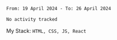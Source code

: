 <!--START_SECTION:waka-->

```txt
From: 19 April 2024 - To: 26 April 2024

No activity tracked
```

<!--END_SECTION:waka-->
My Stack: `HTML, CSS, JS, React`
